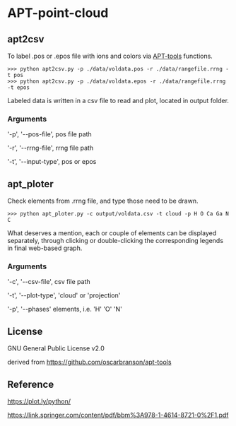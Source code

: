 # APT-point-cloud

## apt2csv

To label .pos or .epos file with ions and colors via [APT-tools](https://github.com/oscarbranson/apt-tools) functions.

```
>>> python apt2csv.py -p ./data/voldata.pos -r ./data/rangefile.rrng -t pos
>>> python apt2csv.py -p ./data/voldata.epos -r ./data/rangefile.rrng -t epos
```

Labeled data is written in a csv file to read and plot, located in output folder.

### Arguments
'-p', '--pos-file', pos file path

'-r', '--rrng-file', rrng file path

'-t', '--input-type', pos or epos

## apt_ploter
Check elements from .rrng file, and type those need to be drawn.

```
>>> python apt_ploter.py -c output/voldata.csv -t cloud -p H O Ca Ga N C
```

What deserves a mention, each or couple of elements can be displayed separately, through clicking or double-clicking the corresponding legends in final web-based graph.

### Arguments
'-c', '--csv-file', csv file path

'-t', '--plot-type', 'cloud' or 'projection'

'-p', '--phases' elements, i.e. 'H' 'O' 'N'

## License
GNU General Public License v2.0

derived from https://github.com/oscarbranson/apt-tools

## Reference
https://plot.ly/python/

https://link.springer.com/content/pdf/bbm%3A978-1-4614-8721-0%2F1.pdf
